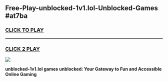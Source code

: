 
## Free-Play-unblocked-1v1.lol-Unblocked-Games #at7ba
<h3>
<a href="https://news.freeplayer.one?title=unblocked-1v1.lol&ref=8M">CLICK TO PLAY</a></h3>
<hr>

<h3>
<a href="https://news.freeplayer.one?title=unblocked-1v1.lol&ref=8M">CLICK 2 PLAY</a>
  
</h3>

<a href="https://news.freeplayer.one?title=unblocked-1v1.lol&ref=8M"><img src="https://clearcache.store/games.png"></a>


**unblocked-1v1.lol games unblocked: Your Gateway to Fun and Accessible Online Gaming**
